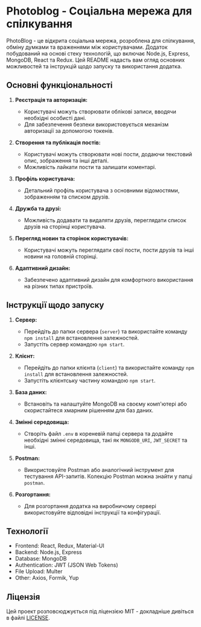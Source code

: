# Photoblog - Соціальна мережа для спілкування

PhotoBlog - це відкрита соціальна мережа, розроблена для спілкування, обміну думками та враженнями між користувачами. Додаток побудований на основі стеку технологій, що включає Node.js, Express, MongoDB, React та Redux. Цей README надасть вам огляд основних можливостей та інструкцій щодо запуску та використання додатка.

## Основні функціональності

1. **Реєстрація та авторизація:**
   - Користувачі можуть створювати облікові записи, вводячи необхідні особисті дані.
   - Для забезпечення безпеки використовується механізм авторизації за допомогою токенів.

2. **Створення та публікація постів:**
   - Користувачі можуть створювати нові пости, додаючи текстовий опис, зображення та інші деталі.
   - Можливість лайкати пости та залишати коментарі.

3. **Профіль користувача:**
   - Детальний профіль користувача з основними відомостями, зображенням та списком друзів.

4. **Дружба та друзі:**
   - Можливість додавати та видаляти друзів, переглядати список друзів на сторінці користувача.

5. **Перегляд новин та сторінок користувачів:**
   - Користувачі можуть переглядати свої пости, пости друзів та інші новини на головній сторінці.

6. **Адаптивний дизайн:**
   - Забезпечено адаптивний дизайн для комфортного використання на різних типах пристроїв.

## Інструкції щодо запуску

1. **Сервер:**
   - Перейдіть до папки сервера (`server`) та використайте команду `npm install` для встановлення залежностей.
   - Запустіть сервер командою `npm start`.

2. **Клієнт:**
   - Перейдіть до папки клієнта (`client`) та використайте команду `npm install` для встановлення залежностей.
   - Запустіть клієнтську частину командою `npm start`.

3. **База даних:**
   - Встановіть та налаштуйте MongoDB на своєму комп'ютері або скористайтеся хмарним рішенням для баз даних.

4. **Змінні середовища:**
   - Створіть файл `.env` в кореневій папці сервера та додайте необхідні змінні середовища, такі як `MONGODB_URI`, `JWT_SECRET` та інші.

5. **Postman:**
   - Використовуйте Postman або аналогічний інструмент для тестування API-запитів. Колекцію Postman можна знайти у папці `postman`.

6. **Розгортання:**
   - Для розгортання додатка на виробничому сервері використовуйте відповідні інструкції та конфігурації.

## Технології

- Frontend: React, Redux, Material-UI
- Backend: Node.js, Express
- Database: MongoDB
- Authentication: JWT (JSON Web Tokens)
- File Upload: Multer
- Other: Axios, Formik, Yup

## Ліцензія

Цей проект розповсюджується під ліцензією MIT - докладніше дивіться в файлі [LICENSE](LICENSE).
